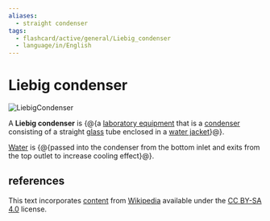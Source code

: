 ```yaml
---
aliases:
  - straight condenser
tags:
  - flashcard/active/general/Liebig_condenser
  - language/in/English
---
```


# Liebig condenser

![LiebigCondenser](../archives/Wikimedia%20Commons/LiebigCondenser.jpg)

A __Liebig condenser__ is {@{a [laboratory equipment](laboratory%20equipment.md) that is a [condenser](condenser.md) consisting of a straight [glass](glass.md) tube enclosed in a [water jacket](water%20jacket.md)}@}. <!--SR:!2025-03-10,429,250-->

[Water](water.md) is {@{passed into the condenser from the bottom inlet and exits from the top outlet to increase cooling effect}@}. <!--SR:!2026-06-19,747,270-->

## references

This text incorporates [content](https://en.wikipedia.org/wiki/Liebig_condenser) from [Wikipedia](Wikipedia.md) available under the [CC BY-SA 4.0](https://creativecommons.org/licenses/by-sa/4.0/) license.
